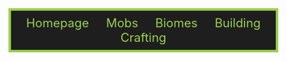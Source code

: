 <div align="center">
  <div style="width: 100%; text-align: center; background-color: #1e1e1e; border: 5px solid #9ccf4c; padding: 10px;">
    <div style="display: inline-block;">
      <a href="index.html" style="color: #9ccf4c; text-decoration: none; margin: 0 15px; font-size: 24px;">Homepage</a>
      <a href="mobs.html" style="color: #9ccf4c; text-decoration: none; margin: 0 15px; font-size: 24px;">Mobs</a>
      <a href="page4.html" style="color: #9ccf4c; text-decoration: none; margin: 0 15px; font-size: 24px;">Biomes</a>
      <a href="page6.html" style="color: #9ccf4c; text-decoration: none; margin: 0 15px; font-size: 24px;">Building</a>
      <a href="page7.html" style="color: #9ccf4c; text-decoration: none; margin: 0 15px; font-size: 24px;">Crafting</a>
    </div>
  </div>
</div>
